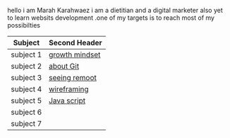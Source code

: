 hello i am Marah Karahwaez i am a dietitian and a digital marketer  also yet to learn websits development .one of my targets is to reach most of my possibilties 


Subject | Second Header
------------ | -------------
subject 1 | [growth mindset](https://marahq.github.io/reading_notes/growth)
subject 2 | [about Git](https://marahq.github.io/reading_notes/aboutGit)
subject 3 |[seeing remoot](https://marahq.github.io/reading_notes/seeingremoot)
subject 4 |[wireframing](https://marahq.github.io/reading_notes/read03)
subject 5 |[Java script](https://marahq.github.io/reading_notes/read04)
subject 6 | 
subject 7 |